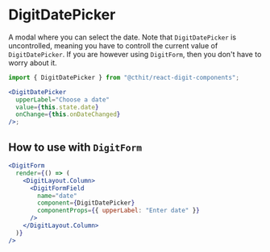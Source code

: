 # DigitDatePicker

A modal where you can select the date. Note that `DigitDatePicker` is uncontrolled, meaning you have to controll the current value of `DigitDatePicker`. If you are however using `DigitForm`, then you don't have to worry about it.

```jsx
import { DigitDatePicker } from "@cthit/react-digit-components";

<DigitDatePicker
  upperLabel="Choose a date"
  value={this.state.date}
  onChange={this.onDateChanged}
/>;
```

## How to use with `DigitForm`

```jsx
<DigitForm
  render={() => (
    <DigitLayout.Column>
      <DigitFormField
        name="date"
        component={DigitDatePicker}
        componentProps={{ upperLabel: "Enter date" }}
      />
    </DigitLayout.Column>
  )}
/>
```
